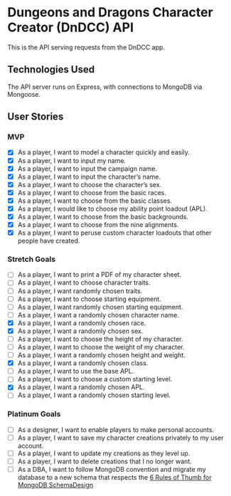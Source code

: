 # Dungeons and Dragons Character Creator (DnDCC) API

This is the API serving requests from the DnDCC app.

## Technologies Used

The API server runs on Express, with connections to MongoDB via Mongoose.

## User Stories

### MVP

-  [x] As a player, I want to model a character quickly and easily.
-  [x] As a player, I want to input my name.
-  [x] As a player, I want to input the campaign name.
-  [x] As a player, I want to input the character’s name.
-  [x] As a player, I want to choose the character’s sex.
-  [x] As a player, I want to choose from the basic races.
-  [x] As a player, I want to choose from the basic classes.
-  [x] As a player, I would like to choose my ability point loadout (APL).
-  [x] As a player, I want to choose from the basic backgrounds.
-  [x] As a player, I want to choose from the nine alignments.
-  [x] As a player, I want to peruse custom character loadouts that other people have created.

### Stretch Goals

-  [ ] As a player, I want to print a PDF of my character sheet.
-  [ ] As a player, I want to choose character traits.
-  [ ] As a player, I want randomly chosen traits.
-  [ ] As a player, I want to choose starting equipment.
-  [ ] As a player, I want randomly chosen starting equipment.
-  [ ] As a player, I want a randomly chosen character name.
-  [x] As a player, I want a randomly chosen race.
-  [x] As a player, I want a randomly chosen sex.
-  [ ] As a player, I want to choose the height of my character.
-  [ ] As a player, I want to choose the weight of my character.
-  [ ] As a player, I want a randomly chosen height and weight.
-  [x] As a player, I want a randomly chosen class.
-  [ ] As a player, I want to use the base APL.
-  [ ] As a player, I want to choose a custom starting level.
-  [x] As a player, I want a randomly chosen APL.
-  [ ] As a player, I want a randomly chosen starting level.

### Platinum Goals

-  [ ] As a designer, I want to enable players to make personal accounts.
-  [ ] As a player, I want to save my character creations privately to my user account.
-  [ ] As a player, I want to update my creations as they level up.
-  [ ] As a player, I want to delete creations that I no longer want.
-  [ ] As a DBA, I want to follow MongoDB convention and migrate my database to a new schema that respects the [6 Rules of Thumb for MongoDB SchemaDesign](https://www.mongodb.com/blog/post/6-rules-of-thumb-for-mongodb-schema-design-part-1)
